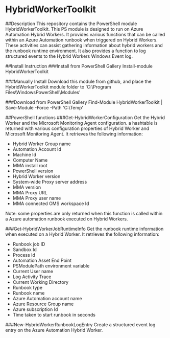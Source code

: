 # HybridWorkerToolkit

##Description
This repository contains the PowerShell module HybridWorkerToolkit. This PS module is designed to run on Azure Automation Hybrid Workers. It provides various functions that can be called within an Azure Automation runbook when triggered on Hybrid Workers. These activities can assist gathering information about hybrid workers and the runbook runtime environment. It also provides a function to log structured events to the Hybrid Workers Windows Event log.

##Install Instruction
###Install from PowerShell Gallery
Install-module HybridWorkerToolkit

###Manually Install
Download this module from github, and place the HybridWorkerToolkit module folder to 'C:\Program Files\WindowsPowerShell\Modules'

###Download from PowerShell Gallery
Find-Module HybridWorkerToolkit | Save-Module -Force -Path 'C:\Temp'

##PowerShell functions
###Get-HybridWorkerConfiguration
Get the Hybrid Worker and the Microsoft Monitoring Agent configuration. a hashtable is returned with various configuration properties of Hybrid Worker 
and Microsoft Monitoring Agent. It retrieves the following information:
- Hybrid Worker Group name
- Automation Account Id
- Machine Id
- Computer Name
- MMA install root
- PowerShell version
- Hybrid Worker version
- System-wide Proxy server address
- MMA version
- MMA Proxy URL
- MMA Proxy user name
- MMA connected OMS workspace Id

Note: some properties are only returned when this function is called within a Azure automation runbook executed on Hybrid Workers.

###Get-HybridWorkerJobRuntimeInfo
Get the runbook runtime information when executed on a Hybrid Worker. It retrieves the following information:
- Runbook job ID
- Sandbox Id
- Process Id
- Automation Asset End Point
- PSModulePath environment variable
- Current User name
- Log Activity Trace
- Current Working Directory
- Runbook type
- Runbook name
- Azure Automation account name
- Azure Resource Group name
- Azure subscription Id
- Time taken to start runbook in seconds
    
###New-HybridWorkerRunbookLogEntry
Create a structured event log entry on the Azure Automation Hybrid Worker.